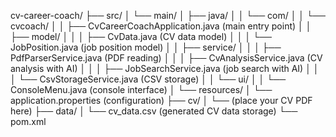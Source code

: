 cv-career-coach/
├── src/
│   └── main/
│       ├── java/
│       │   └── com/
│       │       └── cvcoach/
│       │           ├── CvCareerCoachApplication.java (main entry point)
│       │           ├── model/
│       │           │   ├── CvData.java (CV data model)
│       │           │   └── JobPosition.java (job position model)
│       │           ├── service/
│       │           │   ├── PdfParserService.java (PDF reading)
│       │           │   ├── CvAnalysisService.java (CV analysis with AI)
│       │           │   ├── JobSearchService.java (job search with AI)
│       │           │   └── CsvStorageService.java (CSV storage)
│       │           └── ui/
│       │               └── ConsoleMenu.java (console interface)
│       └── resources/
│           └── application.properties (configuration)
├── cv/
│   └── (place your CV PDF here)
├── data/
│   └── cv_data.csv (generated CV data storage)
└── pom.xml